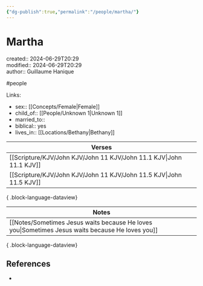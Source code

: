 ```yaml
---
{"dg-publish":true,"permalink":"/people/martha/"}
---
```



# Martha

created:: 2024-06-29T20:29  
modified:: 2024-06-29T20:29  
author:: Guillaume Hanique

#people

Links:

- sex:: [[Concepts/Female\|Female]]
- child_of:: [[People/Unknown 1\|Unknown 1]]
- married_to:: 
- biblical:: yes
- lives_in:: [[Locations/Bethany\|Bethany]]

| Verses                                                                 |
| ---------------------------------------------------------------------- |
| [[Scripture/KJV/John KJV/John 11 KJV/John 11.1 KJV\|John 11.1 KJV]] |
| [[Scripture/KJV/John KJV/John 11 KJV/John 11.5 KJV\|John 11.5 KJV]] |

{ .block-language-dataview}

| Notes                                                                                               |
| --------------------------------------------------------------------------------------------------- |
| [[Notes/Sometimes Jesus waits because He loves you\|Sometimes Jesus waits because He loves you]] |

{ .block-language-dataview}

## References

- 
